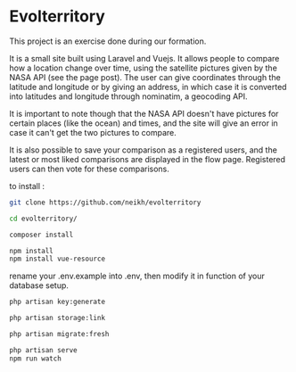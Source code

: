# Evolterritory

This project is an exercise done during our formation.

It is a small site built using Laravel and Vuejs. It allows people to compare how a location change over time,
using the satellite pictures given by the NASA API (see the page post). The user can give coordinates through the 
latitude and longitude or by giving an address, in which case it is converted into latitudes and longitude
through nominatim, a geocoding API.

It is important to note though that the NASA API doesn't have pictures for certain places (like the ocean) and times,
and the site will give an error in case it can't get the two pictures to compare.

It is also possible to save your comparison as a registered users, and the latest or most liked comparisons are displayed
in the flow page. Registered users can then vote for these comparisons.


to install :

```bash
git clone https://github.com/neikh/evolterritory

cd evolterritory/

composer install

npm install
npm install vue-resource
```

rename your .env.example into .env, then modify it in function of your database setup.

```bash
php artisan key:generate

php artisan storage:link

php artisan migrate:fresh

php artisan serve
npm run watch
```
